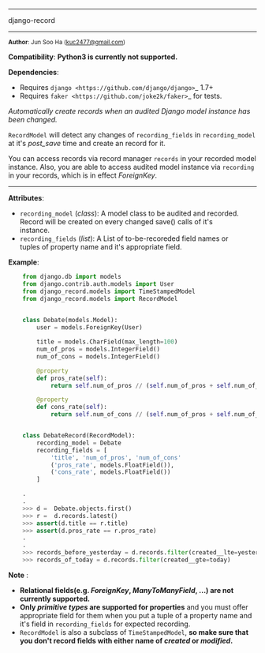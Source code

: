 *************
django-record
*************

<small>**Author**: Jun Soo Ha (<kuc2477@gmail.com>)</small>

**Compatibility**: __Python3 is currently not supported.__
  
**Dependencies**:
* Requires `django <https://github.com/django/django>`_ 1.7+
* Requires `faker <https://github.com/joke2k/faker>`_ for tests.  

*Automatically create records when an audited Django model instance has been changed.*

`RecordModel` will detect any changes of `recording_fields` in
`recording_model` at it's *post_save* time and create an record for it.  

You can access records via record manager `records` in your recorded model
instance. Also, you are able to access audited model instance via `recording` in
your records, which is in effect *ForeignKey*.

---

**Attributes**:
* `recording_model` (*class*): A model class to be audited and recorded.  
      Record will be created on every changed save() calls of it's  
      instance.  
* `recording_fields` (*list*): A List of to-be-recoreded field names or  
      tuples of property name and it's appropriate field.  

**Example**:
~~~ python
    from django.db import models
    from django.contrib.auth.models import User
    from django_record.models import TimeStampedModel
    from django_record.models import RecordModel
    

    class Debate(models.Model):
        user = models.ForeignKey(User)

        title = models.CharField(max_length=100)
        num_of_pros = models.IntegerField()
        num_of_cons = models.IntegerField()

        @property
        def pros_rate(self):
            return self.num_of_pros // (self.num_of_pros + self.num_of_cons)

        @property
        def cons_rate(self):
            return self.num_of_cons // (self.num_of_pros + self.num_of_cons)


    class DebateRecord(RecordModel):
        recording_model = Debate
        recording_fields = [
            'title', 'num_of_pros', 'num_of_cons'
            ('pros_rate', models.FloatField()),
            ('cons_rate', models.FloatField())
        ]

    .
    .
    >>> d =  Debate.objects.first()
    >>> r =  d.records.latest()
    >>> assert(d.title == r.title)
    >>> assert(d.pros_rate == r.pros_rate)
    .
    .
    >>> records_before_yesterday = d.records.filter(created__lte=yesterday)
    >>> records_of_today = d.records.filter(created__gte=today)
~~~  

**Note**
:
* __Relational fields(e.g. *ForeignKey*, *ManyToManyField*, ...) are not__ 
    __currently supported.__  
* __Only *primitive types* are supported for properties__ and you must offer
    appropriate field for them when you put a tuple of a property
    name and it's field in `recording_fields` for expected recording.  
* `RecordModel` is also a subclass of `TimeStampedModel`, __so make sure that__
    __you don't record fields with either name of *created* or *modified*.__

